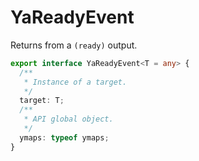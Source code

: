 # YaReadyEvent


Returns from a `(ready)` output.


```ts
export interface YaReadyEvent<T = any> {
  /**
   * Instance of a target.
   */
  target: T;
  /**
   * API global object.
   */
  ymaps: typeof ymaps;
}

```